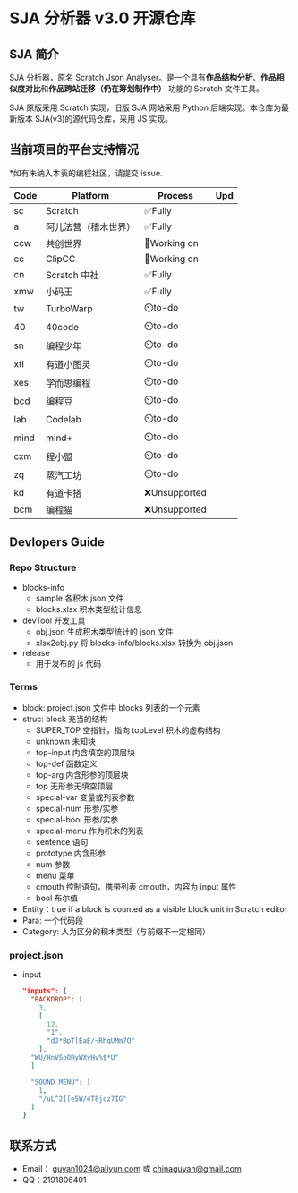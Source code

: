 # SJA 分析器 v3.0 开源仓库

## SJA 简介

SJA 分析器，原名 Scratch Json Analyser。是一个具有**作品结构分析**、**作品相似度对比**和**作品跨站迁移（仍在筹划制作中）** 功能的 Scratch 文件工具。

SJA 原版采用 Scratch 实现，旧版 SJA 网站采用 Python 后端实现。本仓库为最新版本 SJA(v3)的源代码仓库，采用 JS 实现。

## 当前项目的平台支持情况

\*如有未纳入本表的编程社区，请提交 issue.

| Code | Platform             | Process       | Upd |
| ---- | -------------------- | ------------- | --- |
| sc   | Scratch              | ✅Fully       |     |
| a    | 阿儿法营（稽木世界） | ✅Fully       |     |
| ccw  | 共创世界             | 🚧Working on  |     |
| cc   | ClipCC               | 🚧Working on  |     |
| cn   | Scratch 中社         | ✅Fully       |     |
| xmw  | 小码王               | ✅Fully       |     |
| tw   | TurboWarp            | ⏲️to-do       |     |
| 40   | 40code               | ⏲️to-do       |     |
| sn   | 编程少年             | ⏲️to-do       |     |
| xtl  | 有道小图灵           | ⏲️to-do       |     |
| xes  | 学而思编程           | ⏲️to-do       |     |
| bcd  | 编程豆               | ⏲️to-do       |     |
| lab  | Codelab              | ⏲️to-do       |     |
| mind | mind+                | ⏲️to-do       |     |
| cxm  | 程小盟               | ⏲️to-do       |     |
| zq   | 蒸汽工坊             | ⏲️to-do       |     |
| kd   | 有道卡搭             | ❌Unsupported |     |
| bcm  | 编程猫               | ❌Unsupported |     |

## Devlopers Guide

### Repo Structure

- blocks-info
  - sample 各积木 json 文件
  - blocks.xlsx 积木类型统计信息
- devTool 开发工具
  - obj.json 生成积木类型统计的 json 文件
  - xlsx2obj.py 将 blocks-info/blocks.xlsx 转换为 obj.json
- release
  - 用于发布的 js 代码

### Terms

- block: project.json 文件中 blocks 列表的一个元素
- struc: block 充当的结构
  - SUPER_TOP 空指针，指向 topLevel 积木的虚构结构
  - unknown 未知块
  - top-input 内含填空的顶层块
  - top-def 函数定义
  - top-arg 内含形参的顶层块
  - top 无形参无填空顶层
  - special-var 变量或列表参数
  - special-num 形参/实参
  - special-bool 形参/实参
  - special-menu 作为积木的列表
  - sentence 语句
  - prototype 内含形参
  - num 参数
  - menu 菜单
  - cmouth 控制语句，携带列表 cmouth，内容为 input 属性
  - bool 布尔值
- Entity：true if a block is counted as a visible block unit in Scratch editor
- Para: 一个代码段
- Category: 人为区分的积木类型（与前缀不一定相同）

### project.json

- input
  ```json
  "inputs": {
    "BACKDROP": [
      3,
      [
        12,
        "1",
        "dJ*BpT[EaE/~RhqUMm7O"
      ],
    "WU/HnVSoORyWXyHv%$*U"
    ]

    "SOUND_MENU": [
      1,
      "/uL^2][e5W/4T8jcz7IG"
    ]
  }
  ```

## 联系方式

- Email： guyan1024@aliyun.com 或 chinaguyan@gmail.com
- QQ：2191806401
